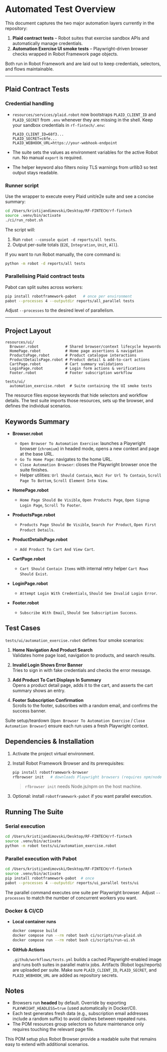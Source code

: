 # Automated Test Overview

This document captures the two major automation layers currently in the repository:

1. **Plaid contract tests** – Robot suites that exercise sandbox APIs and automatically manage credentials.
2. **Automation Exercise UI smoke tests** – Playwright-driven browser checks wrapped in Robot Framework page objects.

Both run in Robot Framework and are laid out to keep credentials, selectors, and flows maintainable.

---

## Plaid Contract Tests

### Credential handling

- `resources/services/plaid.robot` now bootstraps `PLAID_CLIENT_ID` and `PLAID_SECRET` from `.env` whenever they are missing in the shell. Keep your sandbox credentials in `rf-fintech/.env`:

  ```env
  PLAID_CLIENT_ID=68f3...
  PLAID_SECRET=c6fe...
  PLAID_WEBHOOK_URL=https://your-webhook-endpoint
  ```

- The suite sets the values as environment variables for the active Robot run. No manual `export` is required.

- The helper keyword also filters noisy TLS warnings from urllib3 so test output stays readable.

### Runner script

Use the wrapper to execute every Plaid unit/e2e suite and see a concise summary:

```bash
cd /Users/kristijandimovski/Desktop/RF-FINTECH/rf-fintech
source .venv/bin/activate
./ci/run_robot.sh
```

The script will:

1. Run `robot --console quiet -d reports/all tests`.
2. Output per-suite totals (`E2E`, `Integration`, `Unit`, `All`).

If you want to run Robot manually, the core command is:

```bash
python -m robot -d reports/all tests
```

### Parallelising Plaid contract tests

Pabot can split suites across workers:

```bash
pip install robotframework-pabot   # once per environment
pabot --processes 4 --outputdir reports/all_parallel tests
```

Adjust `--processes` to the desired level of parallelism.

---

## Project Layout

```
resources/ui/
  Browser.robot            # Shared browser/context lifecycle keywords
  HomePage.robot           # Home page assertions & navigation
  ProductsPage.robot       # Product catalogue interactions
  ProductDetailsPage.robot # Product detail & add-to-cart actions
  CartPage.robot           # Cart summary validations
  LoginPage.robot          # Login form actions & verifications
  Footer.robot             # Footer subscription workflow

tests/ui/
  automation_exercise.robot  # Suite containing the UI smoke tests
```

The resource files expose keywords that hide selectors and workflow details. The test suite imports those resources, sets up the browser, and defines the individual scenarios.

## Keywords Summary

- **Browser.robot**
  - `Open Browser To Automation Exercise`: launches a Playwright browser (`chromium`) in headed mode, opens a new context and page at the base URL.
  - `Go To Home Page`: navigates to the home URL.
  - `Close Automation Browser`: closes the Playwright browser once the suite finishes.
  - Helper utilities: `Url Should Contain`, `Wait For Url To Contain`, `Scroll Page To Bottom`, `Scroll Element Into View`.

- **HomePage.robot**
  - `Home Page Should Be Visible`, `Open Products Page`, `Open Signup Login Page`, `Scroll To Footer`.

- **ProductsPage.robot**
  - `Products Page Should Be Visible`, `Search For Product`, `Open First Product Details`.

- **ProductDetailsPage.robot**
  - `Add Product To Cart And View Cart`.

- **CartPage.robot**
  - `Cart Should Contain Items` with internal retry helper `Cart Rows Should Exist`.

- **LoginPage.robot**
  - `Attempt Login With Credentials`, `Should See Invalid Login Error`.

- **Footer.robot**
  - `Subscribe With Email`, `Should See Subscription Success`.

## Test Cases

`tests/ui/automation_exercise.robot` defines four smoke scenarios:

1. **Home Navigation And Product Search**  
   Validates home page load, navigation to products, and search results.

2. **Invalid Login Shows Error Banner**  
   Tries to sign in with fake credentials and checks the error message.

3. **Add Product To Cart Displays In Summary**  
   Opens a product detail page, adds it to the cart, and asserts the cart summary shows an entry.

4. **Footer Subscription Confirmation**  
   Scrolls to the footer, subscribes with a random email, and confirms the success banner.

Suite setup/teardown (`Open Browser To Automation Exercise` / `Close Automation Browser`) ensure each run uses a fresh Playwright context.

## Dependencies & Installation

1. Activate the project virtual environment.
2. Install Robot Framework Browser and its prerequisites:

   ```bash
   pip install robotframework-browser
   rfbrowser init   # downloads Playwright browsers (requires npm/node)
   ```

   > `rfbrowser init` needs Node.js/npm on the host machine.

3. Optional: install `robotframework-pabot` if you want parallel execution.

## Running The Suite

### Serial execution

```bash
cd /Users/kristijandimovski/Desktop/RF-FINTECH/rf-fintech
source .venv/bin/activate
python -m robot tests/ui/automation_exercise.robot
```

### Parallel execution with Pabot

```bash
cd /Users/kristijandimovski/Desktop/RF-FINTECH/rf-fintech
source .venv/bin/activate
pip install robotframework-pabot  # once
pabot --processes 4 --outputdir reports/ui_parallel tests/ui
```

The parallel command executes one suite per Playwright browser. Adjust `--processes` to match the number of concurrent workers you want.

### Docker & CI/CD

- **Local container runs**

  ```bash
  docker compose build
  docker compose run --rm robot bash ci/scripts/run-plaid.sh
  docker compose run --rm robot bash ci/scripts/run-ui.sh
  ```

- **GitHub Actions**

  `.github/workflows/tests.yml` builds a cached Playwright-enabled image and runs both suites in parallel matrix jobs. Artifacts (Robot logs/reports) are uploaded per suite. Make sure `PLAID_CLIENT_ID`, `PLAID_SECRET`, and `PLAID_WEBHOOK_URL` are added as repository secrets.

## Notes

- Browsers run **headed** by default. Override by exporting `PLAYWRIGHT_HEADLESS=true` (used automatically in Docker/CI).
- Each test generates fresh data (e.g., subscription email addresses include a random suffix) to avoid clashes between repeated runs.
- The POM resources group selectors so future maintenance only requires touching the relevant page file.

This POM setup plus Robot Browser provide a readable suite that remains easy to extend with additional scenarios.
